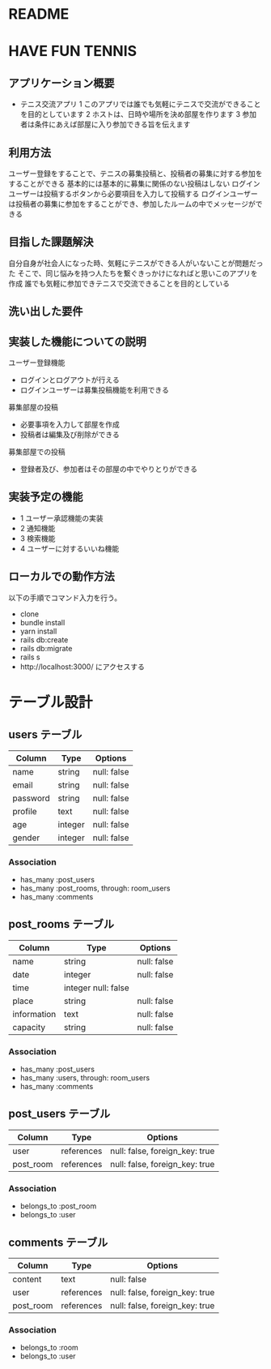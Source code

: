 # README

# HAVE FUN TENNIS

## アプリケーション概要
- テニス交流アプリ
1 このアプリでは誰でも気軽にテニスで交流ができることを目的としています
2 ホストは、日時や場所を決め部屋を作ります
3 参加者は条件にあえば部屋に入り参加できる旨を伝えます

## 利用方法
ユーザー登録をすることで、テニスの募集投稿と、投稿者の募集に対する参加をすることができる
基本的には基本的に募集に関係のない投稿はしない
ログインユーザーは投稿するボタンから必要項目を入力して投稿する
ログインユーザーは投稿者の募集に参加をすることができ、参加したルームの中でメッセージができる

## 目指した課題解決
自分自身が社会人になった時、気軽にテニスができる人がいないことが問題だった
そこで、同じ悩みを持つ人たちを繋ぐきっかけになればと思いこのアプリを作成
誰でも気軽に参加できテニスで交流できることを目的としている


## 洗い出した要件



## 実装した機能についての説明
ユーザー登録機能
- ログインとログアウトが行える
- ログインユーザーは募集投稿機能を利用できる

募集部屋の投稿
- 必要事項を入力して部屋を作成
- 投稿者は編集及び削除ができる

募集部屋での投稿
- 登録者及び、参加者はその部屋の中でやりとりができる


## 実装予定の機能
- 1 ユーザー承認機能の実装
- 2 通知機能
- 3 検索機能
- 4 ユーザーに対するいいね機能

## ローカルでの動作方法
以下の手順でコマンド入力を行う。
- clone
- bundle install
- yarn install
- rails db:create
- rails db:migrate
- rails s
- http://localhost:3000/ にアクセスする


# テーブル設計

## users テーブル

| Column   | Type   | Options     |
| -------- | ------ | ----------- |
| name     | string | null: false |
| email    | string | null: false |
| password | string | null: false |
| profile  | text   | null: false |
| age      | integer| null: false |
| gender   | integer| null: false |

### Association

- has_many :post_users
- has_many :post_rooms, through: room_users
- has_many :comments

## post_rooms テーブル

| Column | Type   | Options     |
| ------ | ------ | ----------- |
| name   | string | null: false |
| date   | integer | null: false |
| time   | integer null: false |
| place  | string | null: false |
| information   | text | null: false |
| capacity   | string | null: false |

### Association

- has_many :post_users
- has_many :users, through: room_users
- has_many :comments

## post_users テーブル

| Column | Type       | Options                        |
| ------ | ---------- | ------------------------------ |
| user   | references | null: false, foreign_key: true |
| post_room   | references | null: false, foreign_key: true |

### Association

- belongs_to :post_room
- belongs_to :user

## comments テーブル

| Column  | Type       | Options                        |
| ------- | ---------- | ------------------------------ |
| content | text       | null: false                    |
| user    | references | null: false, foreign_key: true |
| post_room    | references | null: false, foreign_key: true |

### Association

- belongs_to :room
- belongs_to :user
